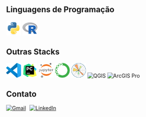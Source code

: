 ## Linguagens de Programação
<div style="display: inline-block;">
  <img src="https://raw.githubusercontent.com/devicons/devicon/master/icons/python/python-original.svg" alt="Python" width="40" height="40"/> 
  <img src="https://github.com/devicons/devicon/blob/master/icons/r/r-original.svg" alt="R" width="40" height="40"/>
</div>

## Outras Stacks
<div style="display: inline-block;">
  <img src="https://github.com/devicons/devicon/blob/master/icons/vscode/vscode-original.svg" alt="VS Code" width="40" height="40"/> 
  <img src="https://github.com/devicons/devicon/blob/master/icons/pycharm/pycharm-original.svg" alt="PyCharm" width="40" height="40"/> 
  <img src="https://github.com/devicons/devicon/blob/master/icons/jupyter/jupyter-original-wordmark.svg" alt="Jupyter" width="40" height="40"/> 
  <img src="https://github.com/devicons/devicon/blob/master/icons/anaconda/anaconda-original.svg" alt="Conda" width="40" height="40"/>
  <img src="https://github.com/devicons/devicon/blob/master/icons/matplotlib/matplotlib-original.svg" alt="Matplotlib" width="40" height="40"/>
  <img src="https://upload.wikimedia.org/wikipedia/commons/6/6b/QGIS_logo.svg" alt="QGIS" width="40" height="40"/>
  <img src="https://www.kindpng.com/picc/m/437-4376373_transparent-arcgis-logo-png-arcgis-pro-logo-png.png" alt="ArcGIS Pro" width="40" height="40"/>
</div>


## Contato
<div style="display: flex; align-items: center;">
  <a href="mailto:valkiriaandrade2@gmail.com" style="margin-right: 10px;">
    <img src="https://img.icons8.com/color/48/000000/gmail--v2.png" alt="Gmail" width="40" height="40"/>
  </a>
  <a href="https://www.linkedin.com/in/valkiriaandrade/">
    <img src="https://img.icons8.com/color/48/000000/linkedin.png" alt="LinkedIn" width="40" height="40"/>
  </a>
</div>
